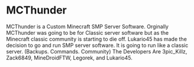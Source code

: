 MCThunder
=========

MCThunder is a Custom Minecraft SMP Server Software. Orginally MCThunder was going to be for Classic server software but as the Minecraft classic community is starting to die off. Lukario45 has made the decision to go and run SMP server software. It is going to run like a classic server. (Backups. Commands. Community) The Developers Are 3pic_Killz, Zack6849, MineDroidFTW, Legorek, and Lukario45.  